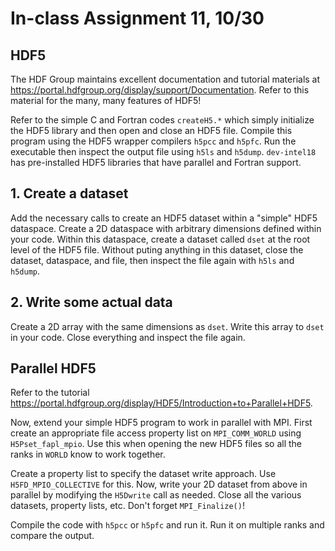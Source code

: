 # In-class Assignment 11, 10/30

## HDF5

The HDF Group maintains excellent documentation and tutorial materials at https://portal.hdfgroup.org/display/support/Documentation. Refer to this material for the many, many features of HDF5! 

Refer to the simple C and Fortran codes `createH5.*` which simply initialize the HDF5 library and then open and close an HDF5 file. Compile this program using the HDF5 wrapper compilers `h5pcc` and `h5pfc`. Run the executable then inspect the output file using `h5ls` and `h5dump`. `dev-intel18` has pre-installed HDF5 libraries that have parallel and Fortran support.

## 1. Create a dataset

Add the necessary calls to create an HDF5 dataset within a "simple" HDF5 dataspace. Create a 2D dataspace with arbitrary dimensions defined within your code. Within this dataspace, create a dataset called `dset` at the root level of the HDF5 file. Without puting anything in this dataset, close the dataset, dataspace, and file, then inspect the file again with `h5ls` and `h5dump`. 

## 2. Write some actual data

Create a 2D array with the same dimensions as `dset`. Write this array to `dset` in your code. Close everything and inspect the file again.

## Parallel HDF5 

Refer to the tutorial https://portal.hdfgroup.org/display/HDF5/Introduction+to+Parallel+HDF5. 

Now, extend your simple HDF5 program to work in parallel with MPI. First create an appropriate file access property list on `MPI_COMM_WORLD` using `H5Pset_fapl_mpio`. Use this when opening the new HDF5 files so all the ranks in `WORLD` know to work together.

Create a property list to specify the dataset write approach. Use `H5FD_MPIO_COLLECTIVE` for this. Now, write your 2D dataset from above in parallel by modifying the `H5Dwrite` call as needed. Close all the various datasets, property lists, etc. Don't forget `MPI_Finalize()`!

Compile the code with `h5pcc` or `h5pfc` and run it. Run it on multiple ranks and compare the output. 